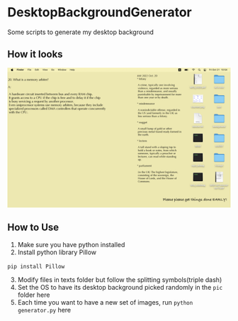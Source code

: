 # DesktopBackgroundGenerator
Some scripts to generate my desktop background

## How it looks
![image](desktop.png)

## How to Use 
1. Make sure you have python installed
2. Install python library Pillow

```pip install Pillow```

3. Modify files in texts folder but follow the splitting symbols(triple dash)
4. Set the OS to have its desktop background picked randomly in the ```pic``` folder here
5. Each time you want to have a new set of images, run ```python generator.py``` here
